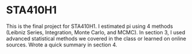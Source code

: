 # STA410H1
This is the final project for STA410H1. I estimated pi using 4 methods (Leibniz Series, Integration, Monte Carlo, and MCMC). In section 3, I used advanced statistical methods we covered in the class or learned on online sources. Wrote a quick summary in section 4.
